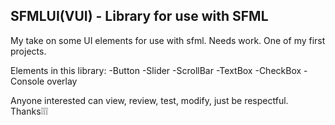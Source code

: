 ## SFMLUI(VUI) - Library for use with SFML

My take on some UI elements for use with sfml. Needs work. One of my first projects.

Elements in this library:
-Button
-Slider
-ScrollBar
-TextBox
-CheckBox
-Console overlay

Anyone interested can view, review, test, modify, just be respectful. Thanks❕❕❕
